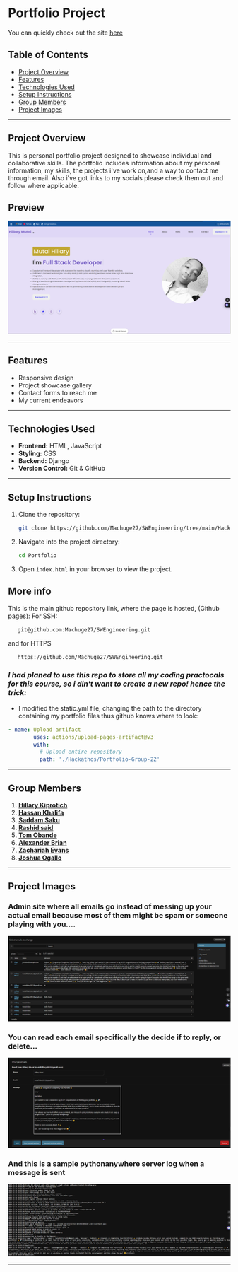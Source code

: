 
# Portfolio Project

You can quickly check out the site [here](https://machuge27.github.io/SWEngineering/)

## Table of Contents
- [Project Overview](#project-overview)
- [Features](#features)
- [Technologies Used](#technologies-used)
- [Setup Instructions](#setup-instructions)
- [Group Members](#group-members)
- [Project Images](#project-images)

---

## Project Overview
This is personal portfolio project designed to showcase individual and collaborative skills. The portfolio includes information about my personal information, my skills, the projects i've work on,and a way to contact me through email. Also i've got links to my socials please check them out and follow where applicable.

## Preview

![alt text](images/image-5.png)

---

## Features
- Responsive design
- Project showcase gallery
- Contact forms to reach me
- My current endeavors

---

## Technologies Used
- **Frontend:** HTML, JavaScript 
- **Styling:** CSS
- **Backend:** Django
- **Version Control:** Git & GitHub

---

## Setup Instructions
1. Clone the repository:
   ```bash
   git clone https://github.com/Machuge27/SWEngineering/tree/main/Hackathos/Portfolio
   ```
2. Navigate into the project directory:
   ```bash
   cd Portfolio
   ```
3. Open `index.html` in your browser to view the project.

## More info
This is the main github repository link, where the page is hosted, (Github pages):
 For SSH:
```bash
   git@github.com:Machuge27/SWEngineering.git
```   
and for HTTPS
```bash
   https://github.com/Machuge27/SWEngineering.git
```   
### _I had planed to use this repo to store all my coding practocals for this course, so i din't want to create a new repo! hence the trick:_

- I modified the static.yml file, changing the path to the directory containing my portfolio files thus github knows where to look:

```yml
- name: Upload artifact
        uses: actions/upload-pages-artifact@v3
        with:
          # Upload entire repository
          path: './Hackathos/Portfolio-Group-22'
```
---

## Group Members
1. **[Hillary Kiprotich](https://github.com/Machuge27/SWEngineering/tree/main/Hackathos/Portfolio)**
2. **[Hassan Khalifa](https://github.com/Faruq-Feroz/Hassan-Faruq)**
3. **[Saddam Saku](https://github.com/SaddamTechie/saddamtechie.github.io)**
4. **[Rashid said](https://github.com/SirRasheed/portfoliorasheed.git)**
5. **[Tom Obande](https://github.com/tbrowns/portfolio)**
6. **[Alexander Brian](https://github.com/BrianKachumba/HACKATHON.git)**
7. **[Zachariah Evans](https://github.com/Eva254-ke/myportfolio)**
7. **[Joshua Ogallo](https://github.com/ogallj/my_portfolio)**


---

## Project Images
### Admin site where all emails go instead of messing up your actual email because most of them might be spam or someone playing with you....
![alt text](images/image.png)

### You can read each email specifically the decide if to reply, or delete...
![alt text](images/image-1.png)

### And this is a sample pythonanywhere server log when a message is sent
![alt text](images/image-4.png)

---
